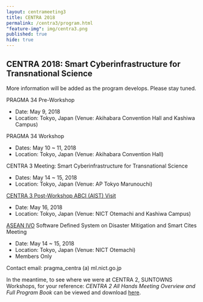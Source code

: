 ```yaml
---
layout: centrameeting3
title: CENTRA 2018
permalink: /centra3/program.html
"feature-img": img/centra3.png
published: true
hide: true
---
```


## CENTRA 2018: Smart Cyberinfrastructure for Transnational Science

More information will be added as the program develops. Please stay tuned.

PRAGMA 34 Pre-Workshop  
* Date: May 9, 2018
* Location: Tokyo, Japan (Venue: Akihabara Convention Hall and Kashiwa Campus)  

PRAGMA 34 Workshop  
* Dates: May 10 ~ 11, 2018  
* Location: Tokyo, Japan (Venue: Akihabara Convention Hall)  

CENTRA 3 Meeting: Smart Cyberinfrastructure for Transnational Science  
* Dates: May 14 ~ 15, 2018  
* Location: Tokyo, Japan (Venue: AP Tokyo Marunouchi)  

[CENTRA 3 Post-Workshop ABCI (AIST) Visit](http://www.globalcentra.org/centra3/abci.html)    
* Date: May 16, 2018  
* Location: Tokyo, Japan (Venue: NICT Otemachi and Kashiwa Campus)  

[ASEAN IVO](https://www.nict.go.jp/en/asean_ivo/index.html) Software Defined System on Disaster Mitigation and Smart Cites Meeting
* Date: May 14 ~ 15, 2018
* Location: Tokyo, Japan (Venue: NICT Otemachi)  
* Members Only  
 
Contact email: pragma_centra (a) ml.nict.go.jp 

In the meantime, to see where we were at CENTRA 2, SUNTOWNS Workshops, for your reference: *CENTRA 2 All Hands Meeting Overview and Full Program Book* can be viewed and download [here](http://www.globalcentra.org/centra2/program.html). 

